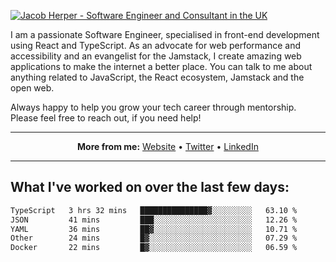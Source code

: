 [![Jacob Herper - Software Engineer and Consultant in the UK](https://res.cloudinary.com/jacobherper/image/upload/v1641506277/gh-image.png)](https://jacobherper.com/)

I am a passionate Software Engineer, specialised in front-end development using React and TypeScript. As an advocate for web performance and accessibility and an evangelist for the Jamstack, I create amazing web applications to make the internet a better place. You can talk to me about anything related to JavaScript, the React ecosystem, Jamstack and the open web.

Always happy to help you grow your tech career through mentorship. Please feel free to reach out, if you need help!

---

<p align="center">
  <strong>More from me:</strong> 
  <a href="https://jacobherper.com/">Website</a> •
  <a href="https://twitter.com/intent/follow?screen_name=jakeherp&tw_p=followbutton">Twitter</a> •
  <a href="https://www.linkedin.com/in/jacobherper/">LinkedIn</a>
</p>

---

## What I've worked on over the last few days:

<!--START_SECTION:waka-->

```txt
TypeScript   3 hrs 32 mins   ███████████████▓░░░░░░░░░   63.10 %
JSON         41 mins         ███░░░░░░░░░░░░░░░░░░░░░░   12.26 %
YAML         36 mins         ██▓░░░░░░░░░░░░░░░░░░░░░░   10.71 %
Other        24 mins         █▓░░░░░░░░░░░░░░░░░░░░░░░   07.29 %
Docker       22 mins         █▓░░░░░░░░░░░░░░░░░░░░░░░   06.59 %
```

<!--END_SECTION:waka-->
